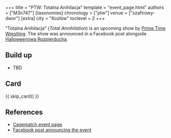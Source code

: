 +++
title = "PTW: Totalna Anihilacja"
template = "event_page.html"
authors = ["M3n747"]
[taxonomies]
chronology = ["ptw"]
venue = ["szafirowy-dwor"]
[extra]
city = "Kozłów"
toclevel = 2
+++

"Totalna Anihilacja" (_Total Annihilation_) is an upcoming show by [Prime Time Wrestling](@/o/ptw.md). The show was announced in a Facebook post alongside [Halloweenowa Rozpierducha](@/e/ptw/2025-10-25-ptw-halloweenowa-rozpierducha.md).

## Build up

* TBD

## Card

{{ skip_card() }}

## References

* [Cagematch event page](https://www.cagematch.net/?id=1&nr=438259)
* [Facebook post announcing the event](https://www.facebook.com/photo/?fbid=827086732977304&set=a.136592405360077)
